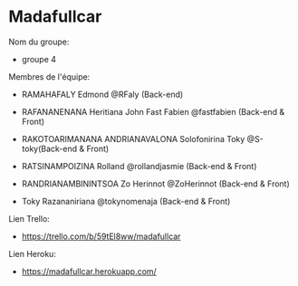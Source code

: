 # Madafullcar


Nom du groupe:

- groupe 4

Membres de l'équipe:

- RAMAHAFALY Edmond @RFaly (Back-end)

- RAFANANENANA Heritiana John Fast Fabien @fastfabien (Back-end & Front) 

- RAKOTOARIMANANA ANDRIANAVALONA Solofonirina Toky @S-toky(Back-end & Front)

- RATSINAMPOIZINA Rolland @rollandjasmie (Back-end & Front) 

- RANDRIANAMBININTSOA Zo Herinnot @ZoHerinnot (Back-end & Front)

- Toky Razananiriana @tokynomenaja (Back-end & Front)

Lien Trello:

- https://trello.com/b/59tEl8ww/madafullcar

Lien Heroku:

- https://madafullcar.herokuapp.com/
